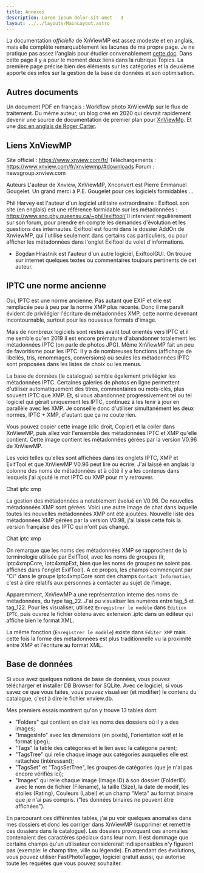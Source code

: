 ```yaml
---
title: Annexes
description: Lorem ipsum dolor sit amet - 3
layout: ../../layouts/MainLayout.astro
---
```


La documentation _officielle_ de XnViewMP est assez modeste et en anglais, mais elle complète remarquablement les lacunes de ma propre page. Je ne pratique pas assez l'anglais pour étudier convenablement [cette doc](http://www.xnview.com/wiki/index.php/XnViewMP_User_Guide). Dans cette page il y a pour le moment deux liens dans la rubrique Topics. La première page précise bien des éléments sur les catégories et la deuxième apporte des infos sur la gestion de la base de données et son optimisation.

## Autres documents

Un document PDF en français : Workflow photo XnViewMp sur le flux de traitement. Du même auteur, un blog créé en 2020 qui devrait rapidement devenir une source de documentation de premier plan pour [XnViewMp](http://www.monworkflow.com/). Et une [doc en anglais de Roger Carter](http://www.xnview.com/download/XnViewMP%20for%20Beginners.pdf).

## Liens XnViewMP

Site officiel : https://www.xnview.com/fr/
Téléchargements : https://www.xnview.com/fr/xnviewmp/#downloads
Forum : newsgroup.xnview.com

Auteurs
L'auteur de Xnview, XnViewMP, Xnconvert est Pierre Emmanuel Gougelet.
Un grand merci à P.E. Gougelet pour ces logiciels formidables ...

Phil Harvey est l'auteur d'un logiciel utilitaire extraordinaire : Exiftool.
son site (en englais) est une référence formidable sur les métadonnées : https://www.sno.phy.queensu.ca/~phil/exiftool/
Il intervient régulièrement sur son forum, pour prendre en compte les demandes d'évolution et les questions des internautes.
Exiftool est fourni dans le dossier AddOn de XnviewMP, qui l'utilise seulement dans certains cas particuliers, ou pour afficher les métadonnées dans l'onglet Exiftool du volet d'informations.
* Bogdan Hrastnik est l'auteur d'un autre logiciel, ExiftoolGUI. On trouve sur internet quelques textes ou commentaires toujours pertinents de cet auteur.

## IPTC une norme ancienne

Oui, IPTC est une norme ancienne. Pas autant que EXIF et elle est remplacée peu à peu par la norme XMP plus récente. Donc il me paraît évident de privilégier l'écriture de métadonnées XMP, cette norme devenant incontournable, surtout pour les nouveaux formats d'image.

Mais de nombreux logiciels sont restés avant tout orientés vers IPTC et il me semble qu'en 2019 il est encore prématuré d'abandonner totalement les métadonnées IPTC (on parle de photos JPG). Même XnViewMP fait un peu de favoritisme pour les IPTC: il y a de nombreuses fonctions (affichage de libellés, tris, renommages, conversions) où seules les métadonnées IPTC sont proposées dans les listes de choix ou les menus.

La base de données (le catalogue) semble également privilégier les métadonnées IPTC. Certaines galeries de photos en ligne permettent d'utiliser automatiquement des titres, commentaires ou mots-clés, plus souvent IPTC que XMP. Et, si vous abandonnez progressivement tel ou tel logiciel qui gérait uniquement les IPTC, continuez à les tenir à jour en parallèle avec les XMP. Je conseille donc d'utiliser simultanément les deux normes, IPTC + XMP, d'autant que ça ne coute rien.

Vous pouvez copier cette image (clic droit, Copier) et la coller dans XnViewMP, puis allez voir l'ensemble des métadonnées IPTC et XMP qu'elle contient. Cette image contient les métadonnées gérées par la version V0.96 de XnViewMP.

Les voici telles qu'elles sont affichées dans les onglets IPTC, XMP et ExifTool et que XnViewMP V0.96 peut lire ou écrire. J'ai laissé en anglais la colonne des noms de métadonnées et à côté il y a les contenus dans lesquels j'ai ajouté le mot IPTC ou XMP pour m'y retrouver.

Chat iptc xmp

La gestion des métadonnées a notablement évolué en V0.98. De nouvelles métadonnées XMP sont gérées. Voici une autre image de chat dans laquelle toutes les nouvelles métadonnées XMP ont été ajoutées. Nouvelle liste des métadonnées XMP gérées par la version V0.98, j'ai laissé cette fois la version française des IPTC qui n'ont pas changé.

Chat iptc xmp

On remarque que les noms des métadonnées XMP se rapprochent de la terminologie utilisée par ExifTool, avec les noms de groupes (lr, Iptc4xmpCore, Iptc4xmpExt, bien que les noms de groupes ne soient pas affichés dans l'onglet ExifTool). A ce propos, les champs commençant par "Ci" dans le groupe Iptc4xmpCore sont des champs `Contact Information`, c'est à dire relatifs aux personnes à contacter au sujet de l'image.

Apparemment, XnViewMP a une représentation interne des noms de métadonnées, du type tag_22. J'ai pu visualiser les numéros entre tag_5 et tag_122. Pour les visualiser, utilisez `Enregistrer le modèle` dans `Edition IPTC`, puis ouvrez le fichier obtenu avec extension .iptc dans un éditeur qui affiche bien le format XML.

La même fonction (`Enregistrer le modèle`) existe dans `Editer XMP` mais cette fois la forme des métadonnées est plus traditionnelle vu la proximité entre XMP et l'écriture au format XML.

## Base de données

Si vous avez quelques notions de base de données, vous pouvez télécharger et installer DB Browser for SQLite. Avec ce logiciel, si vous savez ce que vous faites, vous pouvez visualiser (et modifier) le contenu du catalogue, c'est à dire le fichier xnview.db.

Mes premiers essais montrent qu'on y trouve 13 tables dont:
- "Folders" qui contient en clair les noms des dossiers où il y a des images;
- "ImagesInfo" avec les dimensions (en pixels), l'orientation exif et le format (jpeg);
- "Tags" la table des catégories et le lien avec la catégorie parent;
- "TagsTree" qui relie chaque image aux catégories auxquelles elle est rattachée (intéressant);
- "TagsSet" et "TagsSetTree", les groupes de catégories (que je n'ai pas encore vérifiés ici);
- "Images" qui relie chaque image (Image ID) à son dossier (FolderID) avec le nom de fichier (Filename), la taille (Size), la date de modif, les étoiles (Rating), Couleurs (Label) et un champ "Meta" au format binaire que je n'ai pas compris. ("les données binaires ne peuvent être affichées").

En parcourant ces différentes tables, j'ai pu voir quelques anomalies dans mes dossiers et donc les corriger dans XnViewMP (supprimer et remettre ces dossiers dans le catalogue). Les dossiers provoquant ces anomalies contenaient des caractères spéciaux dans leur nom. Il est dommage que certains champs qu'un utilisateur considèrerait indispensables n'y figurent pas (exemple: le champ titre, ville ou légende). En attendant des évolutions, vous pouvez utiliser FastPhotoTagger, logiciel gratuit aussi, qui autorise toute les requêtes que vous pouvez souhaiter.
